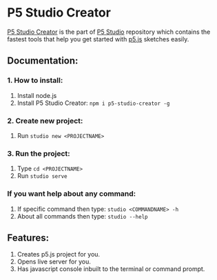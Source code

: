 # P5 Studio Creator

[P5 Studio Creator](https://github.com/Andy-Python-Programmer/p5-studio/tree/master/creator) is the part of [P5 Studio](https://github.com/Andy-Python-Programmer/p5-studio) repository which contains the fastest tools that help you get started with [p5.js](https://p5js.org/) sketches easily.

## Documentation:

### 1. How to install:
1. Install node.js
2. Install P5 Studio Creator: `npm i p5-studio-creator -g`

### 2. Create new project:
1. Run `studio new <PROJECTNAME>`

### 3. Run the project:
1. Type `cd <PROJECTNAME>`
2. Run `studio serve`

### If you want help about any command:
1. If specific command then type: `studio <COMMANDNAME> -h`
2. About all commands then type: `studio --help`

## Features:

1. Creates p5.js project for you.
2. Opens live server for you.
3. Has javascript console inbuilt to the terminal or command prompt.
